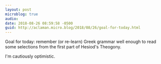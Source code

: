 ```yaml
---
layout: post
microblog: true
audio: 
date: 2018-08-26 08:59:58 -0500
guid: http://aclaman.micro.blog/2018/08/26/goal-for-today.html
---
```

Goal for today: remember (or re-learn) Greek grammar well enough to read some selections from the first part of Hesiod's Theogony.

I'm cautiously optimistic.
